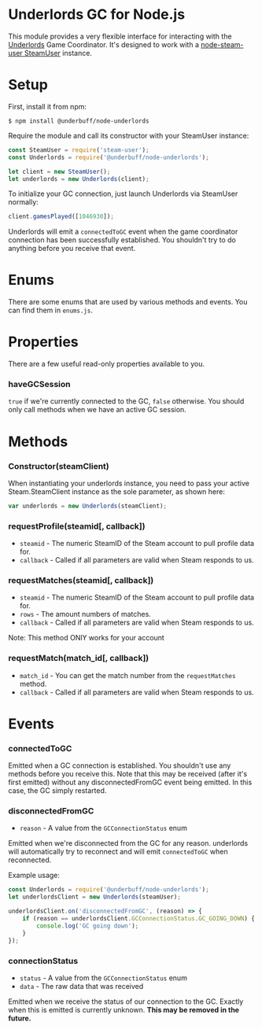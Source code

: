 # Underlords GC for Node.js

This module provides a very flexible interface for interacting with the [Underlords](http://store.steampowered.com/app/1046930)
Game Coordinator. It's designed to work with a
[node-steam-user SteamUser](https://github.com/DoctorMcKay/node-steam-user) instance.

# Setup

First, install it from npm:

	$ npm install @underbuff/node-underlords

Require the module and call its constructor with your SteamUser instance:

```js
const SteamUser = require('steam-user');
const Underlords = require('@underbuff/node-underlords');

let client = new SteamUser();
let underlords = new Underlords(client);
```

To initialize your GC connection, just launch Underlords via SteamUser normally:

```js
client.gamesPlayed([1046930]);
```

Underlords will emit a `connectedToGC` event when the game coordinator connection has been successfully
established. You shouldn't try to do anything before you receive that event.

# Enums

There are some enums that are used by various methods and events. You can find them in `enums.js`.

# Properties

There are a few useful read-only properties available to you.

### haveGCSession

`true` if we're currently connected to the GC, `false` otherwise. You should only call methods when we have an active GC session.

# Methods

### Constructor(steamClient)

When instantiating your underlords instance, you need to pass your active Steam.SteamClient instance as the sole parameter, as shown here:

```js
var underlords = new Underlords(steamClient);
```

### requestProfile(steamid[, callback])
- `steamid` - The numeric SteamID of the Steam account to pull profile data for.
- `callback` - Called if all parameters are valid when Steam responds to us.

### requestMatches(steamid[, callback])
- `steamid` - The numeric SteamID of the Steam account to pull profile data for.
- `rows` - The amount numbers of matches.
- `callback` - Called if all parameters are valid when Steam responds to us.

Note: This method ONlY works for your account

### requestMatch(match_id[, callback])
- `match_id` - You can get the match number from the `requestMatches` method.
- `callback` - Called if all parameters are valid when Steam responds to us.

# Events

### connectedToGC

Emitted when a GC connection is established. You shouldn't use any methods before you receive this. Note that this may be received (after it's first emitted) without any disconnectedFromGC event being emitted. In this case, the GC simply restarted.

### disconnectedFromGC
- `reason` - A value from the `GCConnectionStatus` enum

Emitted when we're disconnected from the GC for any reason. underlords will automatically try to reconnect and will emit `connectedToGC` when reconnected.

Example usage:

```js
const Underlords = require('@underbuff/node-underlords');
let underlordsClient = new Underlords(steamUser);

underlordsClient.on('disconnectedFromGC', (reason) => {
    if (reason == underlordsClient.GCConnectionStatus.GC_GOING_DOWN) {
        console.log('GC going down');    
    }
});
```

### connectionStatus
- `status` - A value from the `GCConnectionStatus` enum
- `data` - The raw data that was received

Emitted when we receive the status of our connection to the GC. Exactly when this is emitted is currently unknown. **This may be removed in the future.**
